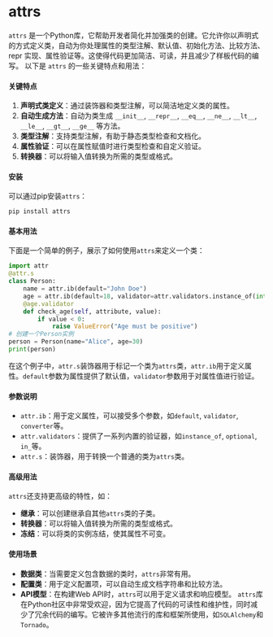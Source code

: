 # attrs

`attrs` 是一个Python库，它帮助开发者简化并加强类的创建。它允许你以声明式的方式定义类，自动为你处理属性的类型注解、默认值、初始化方法、比较方法、 repr 实现、属性验证等。这使得代码更加简洁、可读，并且减少了样板代码的编写。 以下是 `attrs` 的一些关键特点和用法：

#### 关键特点

1. **声明式类定义**：通过装饰器和类型注解，可以简洁地定义类的属性。
2. **自动生成方法**：自动为类生成 `__init__`, `__repr__`, `__eq__`, `__ne__`, `__lt__`, `__le__`, `__gt__`, `__ge__` 等方法。
3. **类型注解**：支持类型注解，有助于静态类型检查和文档化。
4. **属性验证**：可以在属性赋值时进行类型检查和自定义验证。
5. **转换器**：可以将输入值转换为所需的类型或格式。

#### 安装

可以通过pip安装`attrs`：

```bash
pip install attrs
```

#### 基本用法

下面是一个简单的例子，展示了如何使用`attrs`来定义一个类：

```python
import attr
@attr.s
class Person:
    name = attr.ib(default="John Doe")
    age = attr.ib(default=18, validator=attr.validators.instance_of(int))
    @age.validator
    def check_age(self, attribute, value):
        if value < 0:
            raise ValueError("Age must be positive")
# 创建一个Person实例
person = Person(name="Alice", age=30)
print(person)
```

在这个例子中，`attr.s`装饰器用于标记一个类为`attrs`类，`attr.ib`用于定义属性。`default`参数为属性提供了默认值，`validator`参数用于对属性值进行验证。

#### 参数说明

* `attr.ib`：用于定义属性，可以接受多个参数，如`default`, `validator`, `converter`等。
* `attr.validators`：提供了一系列内置的验证器，如`instance_of`, `optional`, `in_`等。
* `attr.s`：装饰器，用于转换一个普通的类为`attrs`类。

#### 高级用法

`attrs`还支持更高级的特性，如：

* **继承**：可以创建继承自其他`attrs`类的子类。
* **转换器**：可以将输入值转换为所需的类型或格式。
* **冻结**：可以将类的实例冻结，使其属性不可变。

#### 使用场景

* **数据类**：当需要定义包含数据的类时，`attrs`非常有用。
* **配置类**：用于定义配置项，可以自动生成文档字符串和比较方法。
* **API模型**：在构建Web API时，`attrs`可以用于定义请求和响应模型。 `attrs`库在Python社区中非常受欢迎，因为它提高了代码的可读性和维护性，同时减少了冗余代码的编写。它被许多其他流行的库和框架所使用，如`SQLAlchemy`和`Tornado`。
